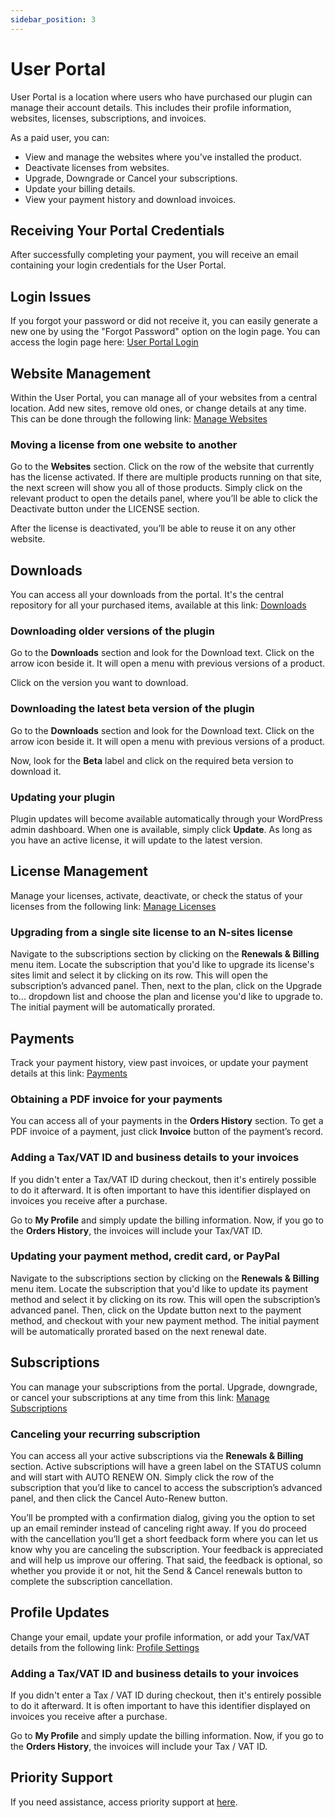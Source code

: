 ```yaml
---
sidebar_position: 3
---
```


# User Portal

User Portal is a location where users who have purchased our plugin can manage their account details. This includes their profile information, websites, licenses, subscriptions, and invoices.

As a paid user, you can:

- View and manage the websites where you've installed the product.
- Deactivate licenses from websites.
- Upgrade, Downgrade or Cancel your subscriptions.
- Update your billing details.
- View your payment history and download invoices.

## Receiving Your Portal Credentials
After successfully completing your payment, you will receive an email containing your login credentials for the User Portal.

## Login Issues
If you forgot your password or did not receive it, you can easily generate a new one by using the "Forgot Password" option on the login page. You can access the login page here: [User Portal Login](https://users.freemius.com)

## Website Management
Within the User Portal, you can manage all of your websites from a central location. Add new sites, remove old ones, or change details at any time. This can be done through the following link: [Manage Websites](https://users.freemius.com/websites)

### Moving a license from one website to another
Go to the **Websites** section. Click on the row of the website that currently has the license activated. If there are multiple products running on that site, the next screen will show you all of those products. Simply click on the relevant product to open the details panel, where you’ll be able to click the Deactivate button under the LICENSE section.

After the license is deactivated, you’ll be able to reuse it on any other website.

## Downloads
You can access all your downloads from the portal. It's the central repository for all your purchased items, available at this link: [Downloads](https://users.freemius.com/downloads)

### Downloading older versions of the plugin
Go to the **Downloads** section and look for the Download text. Click on the arrow icon beside it. It will open a menu with previous versions of a product.

Click on the version you want to download.

### Downloading the latest beta version of the plugin
Go to the **Downloads** section and look for the Download text. Click on the arrow icon beside it. It will open a menu with previous versions of a product.

Now, look for the **Beta** label and click on the required beta version to download it.

### Updating your plugin
Plugin updates will become available automatically through your WordPress admin dashboard. When one is available, simply click **Update**. As long as you have an active license, it will update to the latest version.

## License Management
Manage your licenses, activate, deactivate, or check the status of your licenses from the following link: [Manage Licenses](https://users.freemius.com/licenses)

### Upgrading from a single site license to an N-sites license
Navigate to the subscriptions section by clicking on the **Renewals & Billing**  menu item. Locate the subscription that you'd like to upgrade its license's sites limit and select it by clicking on its row. This will open the subscription’s advanced panel. Then, next to the plan, click on the Upgrade to... dropdown list and choose the plan and license you'd like to upgrade to. The initial payment will be automatically prorated.

## Payments
Track your payment history, view past invoices, or update your payment details at this link: [Payments](https://users.freemius.com/payments)

### Obtaining a PDF invoice for your payments
You can access all of your payments in the **Orders History** section. To get a PDF invoice of a payment, just click **Invoice** button of the payment’s record.

### Adding a Tax/VAT ID and business details to your invoices

If you didn't enter a Tax/VAT ID during checkout, then it's entirely possible to do it afterward. It is often important to have this identifier displayed on invoices you receive after a purchase.

Go to **My Profile** and simply update the billing information. Now, if you go to the **Orders History**, the invoices will include your Tax/VAT ID.

### Updating your payment method, credit card, or PayPal
Navigate to the subscriptions section by clicking on the **Renewals & Billing**  menu item. Locate the subscription that you'd like to update its payment method and select it by clicking on its row. This will open the subscription’s advanced panel. Then, click on the Update button next to the payment method, and checkout with your new payment method. The initial payment will be automatically prorated based on the next renewal date.

## Subscriptions
You can manage your subscriptions from the portal. Upgrade, downgrade, or cancel your subscriptions at any time from this link: [Manage Subscriptions](https://users.freemius.com/subscriptions)

### Canceling your recurring subscription
You can access all your active subscriptions via the **Renewals & Billing** section. Active subscriptions will have a green label on the STATUS column and will start with AUTO RENEW ON. Simply click the row of the subscription that you’d like to cancel to access the subscription’s advanced panel, and then click the Cancel Auto-Renew button.

You’ll be prompted with a confirmation dialog, giving you the option to set up an email reminder instead of canceling right away. If you do proceed with the cancellation you’ll get a short feedback form where you can let us know why you are canceling the subscription. Your feedback is appreciated and will help us improve our offering. That said, the feedback is optional, so whether you provide it or not, hit the Send & Cancel renewals button to complete the subscription cancellation.

## Profile Updates
Change your email, update your profile information, or add your Tax/VAT details from the following link: [Profile Settings](https://users.freemius.com/profile)

### Adding a Tax/VAT ID and business details to your invoices
If you didn't enter a Tax / VAT ID during checkout, then it's entirely possible to do it afterward. It is often important to have this identifier displayed on invoices you receive after a purchase.

Go to **My Profile** and simply update the billing information. Now, if you go to the **Orders History**, the invoices will include your Tax / VAT ID.

## Priority Support
If you need assistance, access priority support at [here](https://users.freemius.com/support).
